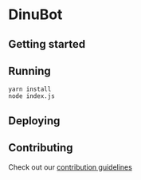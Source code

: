 # DinuBot

<!--- Brief description of the project and what it's used for] -->

## Getting started

<!--- Make sure to include any additional steps like setting env variables] -->

## Running

```
yarn install
node index.js
```

## Deploying

<!--- Guide on how one would deploy this app -->

## Contributing

Check out our [contribution guidelines](<!--- Link to CONTRIBUTING.md -->)
